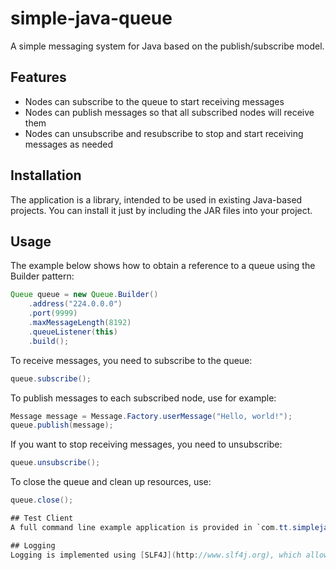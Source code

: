 # simple-java-queue
A simple messaging system for Java based on the publish/subscribe model.

## Features
* Nodes can subscribe to the queue to start receiving messages
* Nodes can publish messages so that all subscribed nodes will receive them
* Nodes can unsubscribe and resubscribe to stop and start receiving messages as needed

## Installation
The application is a library, intended to be used in existing Java-based projects. You can install it just by including the JAR files into your project. 

## Usage
The example below shows how to obtain a reference to a queue using the Builder pattern:
```java
Queue queue = new Queue.Builder()
	.address("224.0.0.0")
	.port(9999)
	.maxMessageLength(8192)
	.queueListener(this)
	.build();	
```
To receive messages, you need to subscribe to the queue:
```java
queue.subscribe();
```
To publish messages to each subscribed node, use for example:
```java
Message message = Message.Factory.userMessage("Hello, world!");
queue.publish(message);
```
If you want to stop receiving messages, you need to unsubscribe:
```java
queue.unsubscribe();
```
To close the queue and clean up resources, use:
```java
queue.close();

## Test Client
A full command line example application is provided in `com.tt.simplejavaqueue.test.QueueClient`.

## Logging
Logging is implemented using [SLF4J](http://www.slf4j.org), which allows a logging implementation of your choice to be binded and used (or use the provided simple logger).
